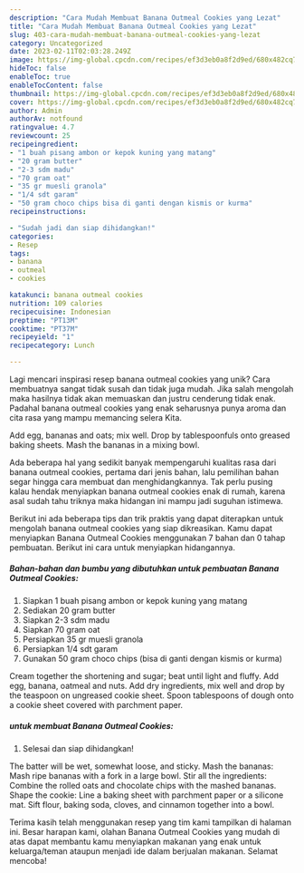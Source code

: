 ```yaml
---
description: "Cara Mudah Membuat Banana Outmeal Cookies yang Lezat"
title: "Cara Mudah Membuat Banana Outmeal Cookies yang Lezat"
slug: 403-cara-mudah-membuat-banana-outmeal-cookies-yang-lezat
category: Uncategorized
date: 2023-02-11T02:03:28.249Z
image: https://img-global.cpcdn.com/recipes/ef3d3eb0a8f2d9ed/680x482cq70/banana-outmeal-cookies-foto-resep-utama.jpg
hideToc: false
enableToc: true
enableTocContent: false
thumbnail: https://img-global.cpcdn.com/recipes/ef3d3eb0a8f2d9ed/680x482cq70/banana-outmeal-cookies-foto-resep-utama.jpg
cover: https://img-global.cpcdn.com/recipes/ef3d3eb0a8f2d9ed/680x482cq70/banana-outmeal-cookies-foto-resep-utama.jpg
author: Admin
authorAv: notfound
ratingvalue: 4.7
reviewcount: 25
recipeingredient:
- "1 buah pisang ambon or kepok kuning yang matang"
- "20 gram butter"
- "2-3 sdm madu"
- "70 gram oat"
- "35 gr muesli granola"
- "1/4 sdt garam"
- "50 gram choco chips bisa di ganti dengan kismis or kurma"
recipeinstructions:

- "Sudah jadi dan siap dihidangkan!"
categories:
- Resep
tags:
- banana
- outmeal
- cookies

katakunci: banana outmeal cookies 
nutrition: 109 calories
recipecuisine: Indonesian
preptime: "PT13M"
cooktime: "PT37M"
recipeyield: "1"
recipecategory: Lunch

---
```





Lagi mencari inspirasi resep banana outmeal cookies yang unik? Cara membuatnya sangat tidak susah dan tidak juga mudah. Jika salah mengolah maka hasilnya tidak akan memuaskan dan justru cenderung tidak enak. Padahal banana outmeal cookies yang enak seharusnya punya aroma dan cita rasa yang mampu memancing selera Kita.





Add egg, bananas and oats; mix well. Drop by tablespoonfuls onto greased baking sheets. Mash the bananas in a mixing bowl.

Ada beberapa hal yang sedikit banyak mempengaruhi kualitas rasa dari banana outmeal cookies, pertama dari jenis bahan, lalu pemilihan bahan segar hingga cara membuat dan menghidangkannya. Tak perlu pusing kalau hendak menyiapkan banana outmeal cookies enak di rumah, karena asal sudah tahu triknya maka hidangan ini mampu jadi suguhan istimewa.






Berikut ini ada beberapa tips dan trik praktis yang dapat diterapkan untuk mengolah banana outmeal cookies yang siap dikreasikan. Kamu dapat menyiapkan Banana Outmeal Cookies menggunakan 7 bahan dan 0 tahap pembuatan. Berikut ini cara untuk menyiapkan hidangannya.

<!--inarticleads1-->

##### Bahan-bahan dan bumbu yang dibutuhkan untuk pembuatan Banana Outmeal Cookies:

1. Siapkan 1 buah pisang ambon or kepok kuning yang matang
1. Sediakan 20 gram butter
1. Siapkan 2-3 sdm madu
1. Siapkan 70 gram oat
1. Persiapkan 35 gr muesli granola
1. Persiapkan 1/4 sdt garam
1. Gunakan 50 gram choco chips (bisa di ganti dengan kismis or kurma)


Cream together the shortening and sugar; beat until light and fluffy. Add egg, banana, oatmeal and nuts. Add dry ingredients, mix well and drop by the teaspoon on ungreased cookie sheet. Spoon tablespoons of dough onto a cookie sheet covered with parchment paper. 

<!--inarticleads2-->

#####  untuk membuat Banana Outmeal Cookies:


1. Selesai dan siap dihidangkan!

The batter will be wet, somewhat loose, and sticky. Mash the bananas: Mash ripe bananas with a fork in a large bowl. Stir all the ingredients: Combine the rolled oats and chocolate chips with the mashed bananas. Shape the cookie: Line a baking sheet with parchment paper or a silicone mat. Sift flour, baking soda, cloves, and cinnamon together into a bowl. 

Terima kasih telah menggunakan resep yang tim kami tampilkan di halaman ini. Besar harapan kami, olahan Banana Outmeal Cookies yang mudah di atas dapat membantu kamu menyiapkan makanan yang enak untuk keluarga/teman ataupun menjadi ide dalam berjualan makanan. Selamat mencoba!
